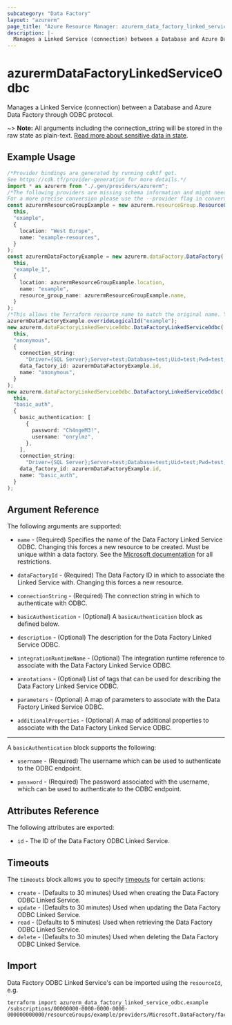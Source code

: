 ```yaml
---
subcategory: "Data Factory"
layout: "azurerm"
page_title: "Azure Resource Manager: azurerm_data_factory_linked_service_odbc"
description: |-
  Manages a Linked Service (connection) between a Database and Azure Data Factory through ODBC protocol.
---
```


# azurermDataFactoryLinkedServiceOdbc

Manages a Linked Service (connection) between a Database and Azure Data Factory through ODBC protocol.

\~> **Note:** All arguments including the connection\_string will be stored in the raw state as plain-text. [Read more about sensitive data in state](/docs/state/sensitive-data.html).

## Example Usage

```typescript
/*Provider bindings are generated by running cdktf get.
See https://cdk.tf/provider-generation for more details.*/
import * as azurerm from "./.gen/providers/azurerm";
/*The following providers are missing schema information and might need manual adjustments to synthesize correctly: azurerm.
For a more precise conversion please use the --provider flag in convert.*/
const azurermResourceGroupExample = new azurerm.resourceGroup.ResourceGroup(
  this,
  "example",
  {
    location: "West Europe",
    name: "example-resources",
  }
);
const azurermDataFactoryExample = new azurerm.dataFactory.DataFactory(
  this,
  "example_1",
  {
    location: azurermResourceGroupExample.location,
    name: "example",
    resource_group_name: azurermResourceGroupExample.name,
  }
);
/*This allows the Terraform resource name to match the original name. You can remove the call if you don't need them to match.*/
azurermDataFactoryExample.overrideLogicalId("example");
new azurerm.dataFactoryLinkedServiceOdbc.DataFactoryLinkedServiceOdbc(
  this,
  "anonymous",
  {
    connection_string:
      "Driver={SQL Server};Server=test;Database=test;Uid=test;Pwd=test;",
    data_factory_id: azurermDataFactoryExample.id,
    name: "anonymous",
  }
);
new azurerm.dataFactoryLinkedServiceOdbc.DataFactoryLinkedServiceOdbc(
  this,
  "basic_auth",
  {
    basic_authentication: [
      {
        password: "Ch4ngeM3!",
        username: "onrylmz",
      },
    ],
    connection_string:
      "Driver={SQL Server};Server=test;Database=test;Uid=test;Pwd=test;",
    data_factory_id: azurermDataFactoryExample.id,
    name: "basic_auth",
  }
);

```

## Argument Reference

The following arguments are supported:

*   `name` - (Required) Specifies the name of the Data Factory Linked Service ODBC. Changing this forces a new resource to be created. Must be unique within a data factory. See the [Microsoft documentation](https://docs.microsoft.com/azure/data-factory/naming-rules) for all restrictions.

*   `dataFactoryId` - (Required) The Data Factory ID in which to associate the Linked Service with. Changing this forces a new resource.

*   `connectionString` - (Required) The connection string in which to authenticate with ODBC.

*   `basicAuthentication` - (Optional) A `basicAuthentication` block as defined below.

*   `description` - (Optional) The description for the Data Factory Linked Service ODBC.

*   `integrationRuntimeName` - (Optional) The integration runtime reference to associate with the Data Factory Linked Service ODBC.

*   `annotations` - (Optional) List of tags that can be used for describing the Data Factory Linked Service ODBC.

*   `parameters` - (Optional) A map of parameters to associate with the Data Factory Linked Service ODBC.

*   `additionalProperties` - (Optional) A map of additional properties to associate with the Data Factory Linked Service ODBC.

***

A `basicAuthentication` block supports the following:

*   `username` - (Required) The username which can be used to authenticate to the ODBC endpoint.

*   `password` - (Required) The password associated with the username, which can be used to authenticate to the ODBC endpoint.

## Attributes Reference

The following attributes are exported:

* `id` - The ID of the Data Factory ODBC Linked Service.

## Timeouts

The `timeouts` block allows you to specify [timeouts](https://www.terraform.io/language/resources/syntax#operation-timeouts) for certain actions:

* `create` - (Defaults to 30 minutes) Used when creating the Data Factory ODBC Linked Service.
* `update` - (Defaults to 30 minutes) Used when updating the Data Factory ODBC Linked Service.
* `read` - (Defaults to 5 minutes) Used when retrieving the Data Factory ODBC Linked Service.
* `delete` - (Defaults to 30 minutes) Used when deleting the Data Factory ODBC Linked Service.

## Import

Data Factory ODBC Linked Service's can be imported using the `resourceId`, e.g.

```console
terraform import azurerm_data_factory_linked_service_odbc.example /subscriptions/00000000-0000-0000-0000-000000000000/resourceGroups/example/providers/Microsoft.DataFactory/factories/example/linkedservices/example
```
